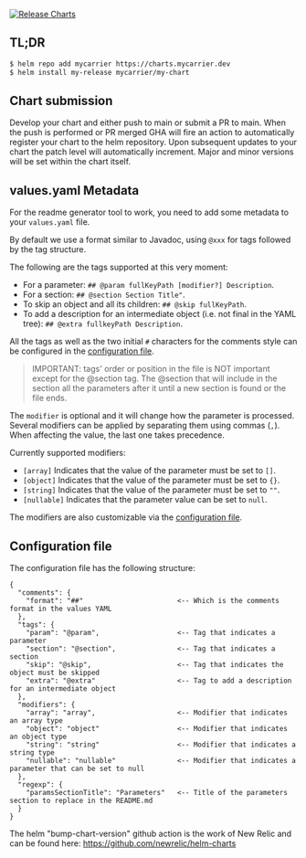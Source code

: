 [![Release Charts](https://github.com/MyCarrier-DevOps/helm_charts/actions/workflows/main.yml/badge.svg)](https://github.com/MyCarrier-DevOps/helm_charts/actions/workflows/main.yml)
## TL;DR

```bash
$ helm repo add mycarrier https://charts.mycarrier.dev
$ helm install my-release mycarrier/my-chart
```

## Chart submission
Develop your chart and either push to main or submit a PR to main. When the push is performed or PR merged GHA will fire an action to automatically register your chart to the helm repository. Upon subsequent updates to your chart the patch level will automatically increment. Major and minor versions will be set within the chart itself.

## values.yaml Metadata

For the readme generator tool to work, you need to add some metadata to your `values.yaml` file.

By default we use a format similar to Javadoc, using `@xxx` for tags followed by the tag structure.

The following are the tags supported at this very moment:

- For a parameter: `## @param fullKeyPath [modifier?] Description`.
- For a section: `## @section Section Title"`.
- To skip an object and all its children: `## @skip fullKeyPath`.
- To add a description for an intermediate object (i.e. not final in the YAML tree): `## @extra fullkeyPath Description`.

All the tags as well as the two initial `#` characters for the comments style can be configured in the [configuration file](#configuration-file).

> IMPORTANT: tags' order or position in the file is NOT important except for the @section tag. The @section that will include in the section all the parameters after it until a new section is found or the file ends.

The `modifier` is optional and it will change how the parameter is processed.
Several modifiers can be applied by separating them using commas (`,`). When affecting the value, the last one takes precedence.

Currently supported modifiers:

- `[array]` Indicates that the value of the parameter must be set to `[]`.
- `[object]` Indicates that the value of the parameter must be set to `{}`.
- `[string]` Indicates that the value of the parameter must be set to `""`.
- `[nullable]` Indicates that the parameter value can be set to `null`.

The modifiers are also customizable via the [configuration file](#configuration-file).

## Configuration file

The configuration file has the following structure:

```
{
  "comments": {
    "format": "##"                       <-- Which is the comments format in the values YAML
  },
  "tags": {
    "param": "@param",                   <-- Tag that indicates a parameter
    "section": "@section",               <-- Tag that indicates a section
    "skip": "@skip",                     <-- Tag that indicates the object must be skipped
    "extra": "@extra"                    <-- Tag to add a description for an intermediate object
  },
  "modifiers": {
    "array": "array",                    <-- Modifier that indicates an array type
    "object": "object"                   <-- Modifier that indicates an object type
    "string": "string"                   <-- Modifier that indicates a string type
    "nullable": "nullable"               <-- Modifier that indicates a parameter that can be set to null
  },
  "regexp": {
    "paramsSectionTitle": "Parameters"   <-- Title of the parameters section to replace in the README.md
  }
}
```



The helm "bump-chart-version" github action is the work of New Relic and can be found here: https://github.com/newrelic/helm-charts

